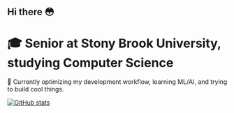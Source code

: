 ## Hi there 😳

# 🎓 Senior at Stony Brook University, studying Computer Science

🤔 Currently optimizing my development workflow, learning ML/AI, and trying to build cool things.

[![GitHub stats](https://github-readme-stats.vercel.app/api?username=nitsujiang)](https://github.com/nitsujiang/github-readme-stats)
